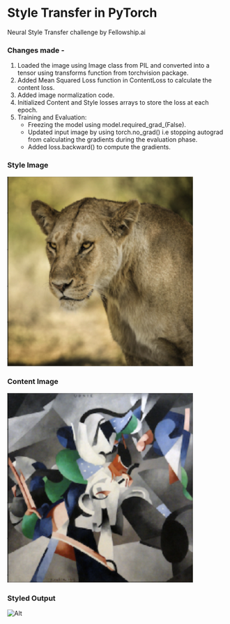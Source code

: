 # Style Transfer in PyTorch
Neural Style Transfer challenge by Fellowship.ai

### Changes made -
1. Loaded the image using Image class from PIL and converted into a tensor using transforms function from torchvision package.
2. Added Mean Squared Loss function in ContentLoss to calculate the content loss.
3. Added image normalization code.
4. Initialized Content and Style losses arrays to store the loss at each epoch.
5. Training and Evaluation:
    - Freezing the model using model.required_grad_(False).
    - Updated input image by using torch.no_grad() i.e stopping autograd from calculating the gradients during the evaluation phase.
    - Added loss.backward() to compute the gradients.

### Style Image
![Alt](https://github.com/Krishna2709/FellowshipChallenge_StyleTransfer_PyTorch/blob/master/Images/Content%20Image.png)
### Content Image
![Alt](https://github.com/Krishna2709/FellowshipChallenge_StyleTransfer_PyTorch/blob/master/Images/Style%20Image.png)
### Styled Output
![Alt](Ihttps://github.com/Krishna2709/FellowshipChallenge_StyleTransfer_PyTorch/blob/master/Images/Styled%20Output.png)
